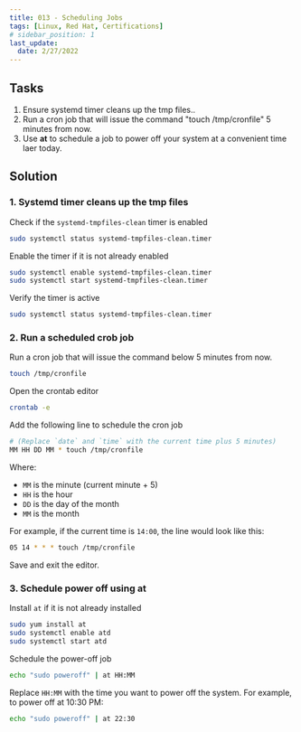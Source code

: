```yaml
---
title: 013 - Scheduling Jobs
tags: [Linux, Red Hat, Certifications]
# sidebar_position: 1 
last_update:
  date: 2/27/2022
---
```



## Tasks

1. Ensure systemd timer cleans up the tmp files..
2. Run a cron job that will issue the command "touch /tmp/cronfile" 5 minutes from now.
3. Use **at** to schedule a job to power off your system at a convenient time laer today.


## Solution

### 1. Systemd timer cleans up the tmp files


Check if the `systemd-tmpfiles-clean` timer is enabled

```sh
sudo systemctl status systemd-tmpfiles-clean.timer
```

Enable the timer if it is not already enabled

```sh
sudo systemctl enable systemd-tmpfiles-clean.timer
sudo systemctl start systemd-tmpfiles-clean.timer
```

Verify the timer is active

```sh
sudo systemctl status systemd-tmpfiles-clean.timer
```

### 2. Run a scheduled crob job

Run a cron job that will issue the command below 5 minutes from now.

```bash
touch /tmp/cronfile
```
	
Open the crontab editor

```sh
crontab -e
```

Add the following line to schedule the cron job

```sh
# (Replace `date` and `time` with the current time plus 5 minutes)
MM HH DD MM * touch /tmp/cronfile
```

Where:
- `MM` is the minute (current minute + 5)
- `HH` is the hour
- `DD` is the day of the month
- `MM` is the month

For example, if the current time is `14:00`, the line would look like this:

```sh
05 14 * * * touch /tmp/cronfile
```

Save and exit the editor.

### 3. Schedule power off using at

Install `at` if it is not already installed

```sh
sudo yum install at
sudo systemctl enable atd
sudo systemctl start atd
```

Schedule the power-off job

```sh
echo "sudo poweroff" | at HH:MM
```

Replace `HH:MM` with the time you want to power off the system. For example, to power off at 10:30 PM:

```sh
echo "sudo poweroff" | at 22:30
```
